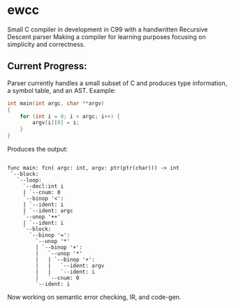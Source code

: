 # ewcc
Small C compiler in development in C99 with a handwritten Recursive Descent parser
Making a compiler for learning purposes focusing on simplicity and correctness.
## Current Progress:
Parser currently handles a small subset of C and produces type information, a symbol table, and an AST.
Example:
```C
int main(int argc, char **argv)  
{
	for (int i = 0; i < argc; i++) {
		argv[i][0] = i;
	}
}
```
Produces the output:
```

func main: fcn( argc: int, argv: ptr(ptr(char))) -> int
 `--block:
   `--loop:
     `--decl:int i
     | `--cnum: 0
     `--binop '<':
     | `--ident: i
     | `--ident: argc
     `--unop '++'
     | `--ident: i
     `--block:
       `--binop '=':
         `--unop '*'
         | `--binop '+':
         |   `--unop '*'
         |   | `--binop '+':
         |   |   `--ident: argv
         |   |   `--ident: i
         |   `--cnum: 0
         `--ident: i
```
Now working on semantic error checking, IR, and code-gen.
